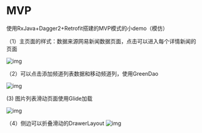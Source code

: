 # MVP
使用RxJava+Dagger2+Retrofit搭建的MVP模式的小demo（模仿）

（1）主页面的样式：数据来源网易新闻数据页面，点击可以进入每个详情新闻的页面

![img](https://github.com/yangfang521314/MVP/blob/master/picture/Screenshot_20170816-140038.png)

（2）可以点击添加频道列表数据和移动频道列，使用GreenDao

![img](https://github.com/yangfang521314/MVP/blob/master/picture/Screenshot_20170816-140046.png)

(3) 图片列表滑动页面使用Glide加载

![img](https://github.com/yangfang521314/MVP/blob/master/picture/Screenshot_20170816-140057.png)

（4）侧边可以折叠滑动的DrawerLayout
![img](https://github.com/yangfang521314/MVP/blob/master/picture/Screenshot_20170816-152900.png)
